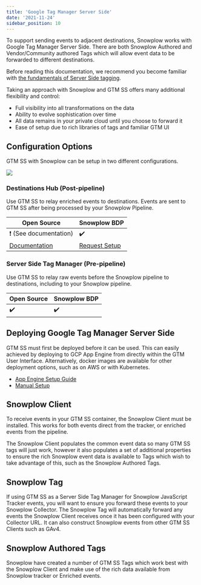 ```yaml
---
title: 'Google Tag Manager Server Side'
date: '2021-11-24'
sidebar_position: 10
---
```


To support sending events to adjacent destinations, Snowplow works with Google Tag Manager Server Side. There are both Snowplow Authored and Vendor/Community authored Tags which will allow event data to be forwarded to different destinations.

Before reading this documentation, we recommend you become familiar with [the fundamentals of Server Side tagging](https://developers.google.com/tag-platform/tag-manager/server-side/intro).

Taking an approach with Snowplow and GTM SS offers many additional flexibility and control:

- Full visibility into all transformations on the data
- Ability to evolve sophistication over time
- All data remains in your private cloud until you choose to forward it
- Ease of setup due to rich libraries of tags and familiar GTM UI

## Configuration Options

GTM SS with Snowplow can be setup in two different configurations.

![](images/gtmssoptions.png)

### Destinations Hub (Post-pipeline)

Use GTM SS to relay enriched events to destinations. Events are sent to GTM SS after being processed by your Snowplow Pipeline.

| Open Source                                                                                                                                                    | Snowplow BDP                                                                |
| -------------------------------------------------------------------------------------------------------------------------------------------------------------- | --------------------------------------------------------------------------- |
| ❗ (See documentation)                                                                                                                                         | ✔️                                                                          |
| [Documentation](/docs/forwarding-events-to-destinations/forwarding-events/google-tag-manager-server-side/building-an-enriched-event-relay-for-gtm-ss/index.md) | [Request Setup](https://console.snowplowanalytics.com/destinations/catalog) |

### Server Side Tag Manager (Pre-pipeline)

Use GTM SS to relay raw events before the Snowplow pipeline to destinations, including to your Snowplow pipeline.

| Open Source | Snowplow BDP |
| ----------- | ------------ |
| ✔️          | ✔️           |

## Deploying Google Tag Manager Server Side

GTM SS must first be deployed before it can be used. This can easily achieved by deploying to GCP App Engine from directly within the GTM User Interface. Alternatively, docker images are available for other deployment options, such as on AWS or with Kubernetes.

- [App Engine Setup Guide](https://developers.google.com/tag-platform/tag-manager/server-side/script-user-guide)
- [Manual Setup](https://developers.google.com/tag-platform/tag-manager/server-side/manual-setup-guide)

## Snowplow Client

To receive events in your GTM SS container, the Snowplow Client must be installed. This works for both events direct from the tracker, or enriched events from the pipeline.

The Snowplow Client populates the common event data so many GTM SS tags will just work, however it also populates a set of additional properties to ensure the rich Snowplow event data is available to Tags which wish to take advantage of this, such as the Snowplow Authored Tags.

## Snowplow Tag

If using GTM SS as a Server Side Tag Manager for Snowplow JavaScript Tracker events, you will want to ensure you forward these events to your Snowplow Collector. The Snowplow Tag will automatically forward any events the Snowplow Client receives once it has been configured with your Collector URL. It can also construct Snowplow events from other GTM SS Clients such as GAv4.

## Snowplow Authored Tags

Snowplow have created a number of GTM SS Tags which work best with the Snowplow Client and make use of the rich data available from Snowplow tracker or Enriched events.
